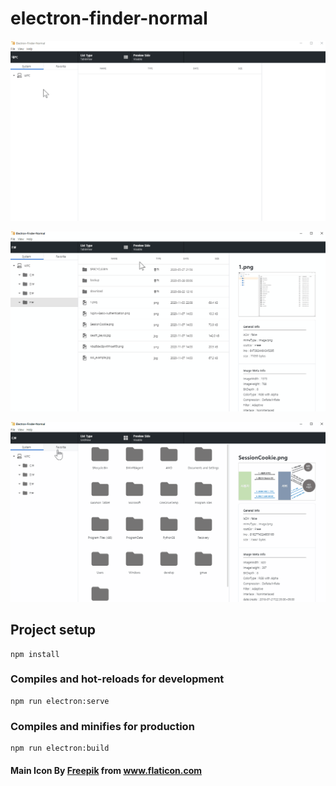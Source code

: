 # electron-finder-normal

![ex_screenshot1](https://github.com/seniya/electron-finder-normal/blob/main/desc_picture/finder_sample_01.gif?raw=true)

![ex_screenshot1](https://github.com/seniya/electron-finder-normal/blob/main/desc_picture/finder_sample_02.gif?raw=true)

![ex_screenshot1](https://github.com/seniya/electron-finder-normal/blob/main/desc_picture/finder_sample_03.gif?raw=true)

## Project setup
```
npm install
```

### Compiles and hot-reloads for development
```
npm run electron:serve
```

### Compiles and minifies for production
```
npm run electron:build
```



#### Main Icon By <a href="https://www.flaticon.com/kr/authors/freepik" title="Freepik">Freepik</a> from <a href="https://www.flaticon.com/kr/" title="Flaticon"> www.flaticon.com</a>

